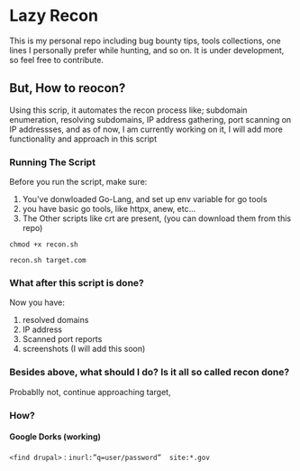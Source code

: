 # Lazy Recon
This is my personal repo including bug bounty tips, tools collections, one lines I personally prefer while hunting, and so on. It is under development, so feel free to contribute.

## But, How to reocon?
Using this scrip, it automates the recon process like; subdomain enumeration, resolving subdomains, IP address gathering, port scanning on IP addressses, and as of now, I am currently working on it, I will add more functionality and approach in this script

### Running The Script
Before you run the script, make sure:
1. You've donwloaded Go-Lang, and set up env variable for go tools
2. you have basic go tools, like httpx, anew, etc...
3. The Other scripts like crt are present, (you can download them from this repo)

```chmod +x recon.sh```

```recon.sh target.com```


### What after this script is done?
Now you have:
1. resolved domains
2. IP address 
3. Scanned port reports
4. screenshots (I will add this soon)

### Besides above, what should I do? Is it all so called recon done?
Probablly not, continue approaching target,

### How?
#### Google Dorks (working)
`<find drupal>` : `inurl:”q=user/password”  site:*.gov`
